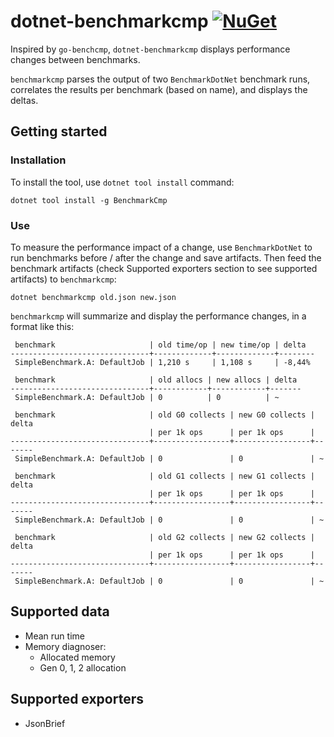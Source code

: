﻿# dotnet-benchmarkcmp [![NuGet](https://img.shields.io/nuget/v/BenchmarkCmp.svg)](https://www.nuget.org/packages/BenchmarkCmp/)

Inspired by `go-benchcmp`, `dotnet-benchmarkcmp` displays performance changes between benchmarks.

`benchmarkcmp` parses the output of two `BenchmarkDotNet` benchmark runs, correlates the results per benchmark (based on name), and displays the deltas.

## Getting started

### Installation
To install the tool, use `dotnet tool install` command:

```
dotnet tool install -g BenchmarkCmp
```

### Use
To measure the performance impact of a change, use `BenchmarkDotNet` to run benchmarks before / after the change and save artifacts. Then feed the benchmark artifacts (check Supported exporters section to see supported artifacts) to `benchmarkcmp`:

```
dotnet benchmarkcmp old.json new.json
```

`benchmarkcmp` will summarize and display the performance changes, in a format like this:
```
 benchmark                     | old time/op | new time/op | delta
-------------------------------+-------------+-------------+--------
 SimpleBenchmark.A: DefaultJob | 1,210 s     | 1,108 s     | -8,44%

 benchmark                     | old allocs | new allocs | delta
-------------------------------+------------+------------+-------
 SimpleBenchmark.A: DefaultJob | 0          | 0          | ~

 benchmark                     | old G0 collects | new G0 collects | delta
                               | per 1k ops      | per 1k ops      |
-------------------------------+-----------------+-----------------+-------
 SimpleBenchmark.A: DefaultJob | 0               | 0               | ~

 benchmark                     | old G1 collects | new G1 collects | delta
                               | per 1k ops      | per 1k ops      |
-------------------------------+-----------------+-----------------+-------
 SimpleBenchmark.A: DefaultJob | 0               | 0               | ~

 benchmark                     | old G2 collects | new G2 collects | delta
                               | per 1k ops      | per 1k ops      |
-------------------------------+-----------------+-----------------+-------
 SimpleBenchmark.A: DefaultJob | 0               | 0               | ~
```

## Supported data
* Mean run time
* Memory diagnoser:
  * Allocated memory
  * Gen 0, 1, 2 allocation

## Supported exporters
* JsonBrief
